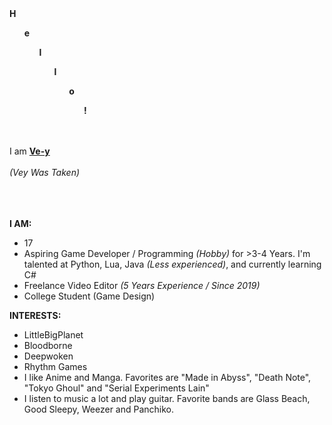 <div> <t> <b>H<ul>e<ul>l<ul>l<ul>o<ul>!</b> </t></div> <br><br>
<div> I am <u><b><t>Ve-y</t></b></u> </div> <br> 
<div> <st><i> (Vey Was Taken) </i></st> </div> <br><br>
<br>

<b>I AM:</b>
- 17
- Aspiring Game Developer / Programming <i>(Hobby)</i> for >3-4 Years. I'm talented at Python, Lua, Java <i>(Less experienced)</i>, and currently learning C#
- Freelance Video Editor <i>(5 Years Experience / Since 2019)</i>
- College Student (Game Design)

<b>INTERESTS:</b>
- LittleBigPlanet
- Bloodborne
- Deepwoken
- Rhythm Games
- I like Anime and Manga. Favorites are "Made in Abyss", "Death Note", "Tokyo Ghoul" and "Serial Experiments Lain"
- I listen to music a lot and play guitar. Favorite bands are Glass Beach, Good Sleepy, Weezer and Panchiko.
